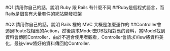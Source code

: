 #Q1:請用你自己的話，說明 Ruby 跟 Rails 有什麼不同
##Ruby是個程式語言，而Rails是個含有大量套件的網站開發框架

#Q2:請用你自己的話，說明 Rails 裡的 MVC 大概是怎麼運作的
##Controller會透過Route找相應的Action，然後請求Model去DB找相對應的資料，當Model找到資料會傳回Controller，由於不適合使用者觀看，Controller會請求View將資料美化，最後view將好的資料傳回給Controller.
